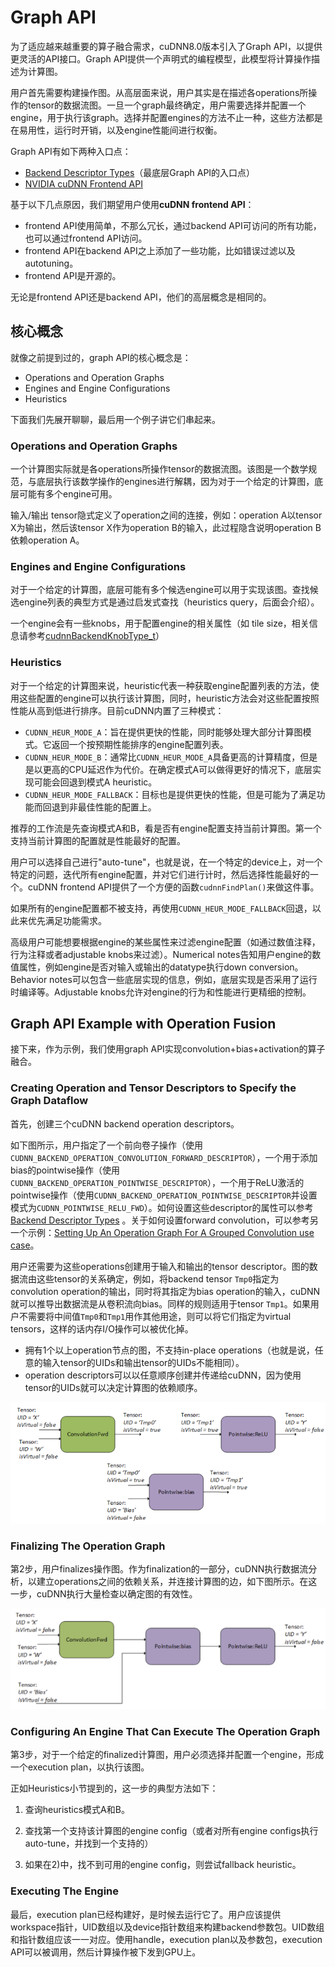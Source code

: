 
# Graph API

为了适应越来越重要的算子融合需求，cuDNN8.0版本引入了Graph API，以提供更灵活的API接口。Graph API提供一个声明式的编程模型，此模型将计算操作描述为计算图。

用户首先需要构建操作图。从高层面来说，用户其实是在描述各operations所操作的tensor的数据流图。一旦一个graph最终确定，用户需要选择并配置一个engine，用于执行该graph。选择并配置engines的方法不止一种，这些方法都是在易用性，运行时开销，以及engine性能间进行权衡。

Graph API有如下两种入口点：
* [Backend Descriptor Types](https://docs.nvidia.com/deeplearning/cudnn/api/cudnn-graph-library.html#graph-backend-desc-types)（最底层Graph API的入口点）
* [NVIDIA cuDNN Frontend API](https://github.com/NVIDIA/cudnn-frontend)

基于以下几点原因，我们期望用户使用**cuDNN frontend API**：

* frontend API使用简单，不那么冗长，通过backend API可访问的所有功能，也可以通过frontend API访问。
* frontend API在backend API之上添加了一些功能，比如错误过滤以及autotuning。
* frontend API是开源的。

无论是frontend API还是backend API，他们的高层概念是相同的。

## 核心概念

就像之前提到过的，graph API的核心概念是：

* Operations and Operation Graphs
* Engines and Engine Configurations
* Heuristics

下面我们先展开聊聊，最后用一个例子讲它们串起来。

### Operations and Operation Graphs

一个计算图实际就是各operations所操作tensor的数据流图。该图是一个数学规范，与底层执行该数学操作的engines进行解耦，因为对于一个给定的计算图，底层可能有多个engine可用。

输入/输出 tensor隐式定义了operation之间的连接，例如：operation A以tensor X为输出，然后该tensor X作为operation B的输入，此过程隐含说明operation B依赖operation A。

### Engines and Engine Configurations

对于一个给定的计算图，底层可能有多个候选engine可以用于实现该图。查找候选engine列表的典型方式是通过启发式查找（heuristics query，后面会介绍）。

一个engine会有一些knobs，用于配置engine的相关属性（如 tile size，相关信息请参考[cudnnBackendKnobType_t](https://docs.nvidia.com/deeplearning/cudnn/api/cudnn-graph-library.html#cudnnbackendknobtype-t)）

### Heuristics

对于一个给定的计算图来说，heuristic代表一种获取engine配置列表的方法，使用这些配置的engine可以执行该计算图，同时，heuristic方法会对这些配置按照性能从高到低进行排序。目前cuDNN内置了三种模式：

* `CUDNN_HEUR_MODE_A`：旨在提供更快的性能，同时能够处理大部分计算图模式。它返回一个按预期性能排序的engine配置列表。
* `CUDNN_HEUR_MODE_B`：通常比`CUDNN_HEUR_MODE_A`具备更高的计算精度，但是是以更高的CPU延迟作为代价。在确定模式A可以做得更好的情况下，底层实现可能会回退到模式A heuristic。
* `CUDNN_HEUR_MODE_FALLBACK`：目标也是提供更快的性能，但是可能为了满足功能而回退到非最佳性能的配置上。

推荐的工作流是先查询模式A和B，看是否有engine配置支持当前计算图。第一个支持当前计算图的配置就是性能最好的配置。

用户可以选择自己进行"auto-tune"，也就是说，在一个特定的device上，对一个特定的问题，迭代所有engine配置，并对它们进行计时，然后选择性能最好的一个。cuDNN frontend API提供了一个方便的函数`cudnnFindPlan()`来做这件事。

如果所有的engine配置都不被支持，再使用`CUDNN_HEUR_MODE_FALLBACK`回退，以此来优先满足功能需求。

高级用户可能想要根据engine的某些属性来过滤engine配置（如通过数值注释，行为注释或者adjustable knobs来过滤）。Numerical notes告知用户engine的数值属性，例如engine是否对输入或输出的datatype执行down conversion。Behavior notes可以包含一些底层实现的信息，例如，底层实现是否采用了运行时编译等。Adjustable knobs允许对engine的行为和性能进行更精细的控制。

## Graph API Example with Operation Fusion

接下来，作为示例，我们使用graph API实现convolution+bias+activation的算子融合。

### Creating Operation and Tensor Descriptors to Specify the Graph Dataflow

首先，创建三个cuDNN backend operation descriptors。

如下图所示，用户指定了一个前向卷子操作（使用`CUDNN_BACKEND_OPERATION_CONVOLUTION_FORWARD_DESCRIPTOR`），一个用于添加bias的pointwise操作（使用`CUDNN_BACKEND_OPERATION_POINTWISE_DESCRIPTOR`），一个用于ReLU激活的pointwise操作（使用`CUDNN_BACKEND_OPERATION_POINTWISE_DESCRIPTOR`并设置模式为`CUDNN_POINTWISE_RELU_FWD`）。如何设置这些descriptor的属性可以参考[Backend Descriptor Types](https://docs.nvidia.com/deeplearning/cudnn/api/cudnn-graph-library.html#graph-backend-desc-types) 。关于如何设置forward convolution，可以参考另一个示例：[Setting Up An Operation Graph For A Grouped Convolution use case](https://docs.nvidia.com/deeplearning/cudnn/api/cudnn-graph-library.html#graph-setup-op)。

用户还需要为这些operations创建用于输入和输出的tensor descriptor。图的数据流由这些tensor的关系确定，例如，将backend tensor `Tmp0`指定为convolution operation的输出，同时将其指定为bias operation的输入，cuDNN就可以推导出数据流是从卷积流向bias。同样的规则适用于tensor `Tmp1`。如果用户不需要将中间值`Tmp0`和`Tmp1`用作其他用途，则可以将它们指定为virtual tensors，这样的话内存I/O操作可以被优化掉。

* 拥有1个以上operation节点的图，不支持in-place operations（也就是说，任意的输入tensor的UIDs和输出tensor的UIDs不能相同）。
* operation descriptors可以以任意顺序创建并传递给cuDNN，因为使用tensor的UIDs就可以决定计算图的依赖顺序。

![img](images/create-op-tensor.png)

### Finalizing The Operation Graph

第2步，用户finalizes操作图。作为finalization的一部分，cuDNN执行数据流分析，以建立operations之间的依赖关系，并连接计算图的边，如下图所示。在这一步，cuDNN执行大量检查以确定图的有效性。

![The Operation Graph after Finalization](images/op-graph-final.png)

### Configuring An Engine That Can Execute The Operation Graph

第3步，对于一个给定的finalized计算图，用户必须选择并配置一个engine，形成一个execution plan，以执行该图。

正如Heuristics小节提到的，这一步的典型方法如下：

1. 查询heuristics模式A和B。

2. 查找第一个支持该计算图的engine config（或者对所有engine configs执行auto-tune，并找到一个支持的）

3. 如果在2)中，找不到可用的engine config，则尝试fallback heuristic。

### Executing The Engine

最后，execution plan已经构建好，是时候去运行它了。用户应该提供workspace指针，UID数组以及device指针数组来构建backend参数包。UID数组和指针数组应该一一对应。使用handle，execution plan以及参数包，execution API可以被调用，然后计算操作被下发到GPU上。

